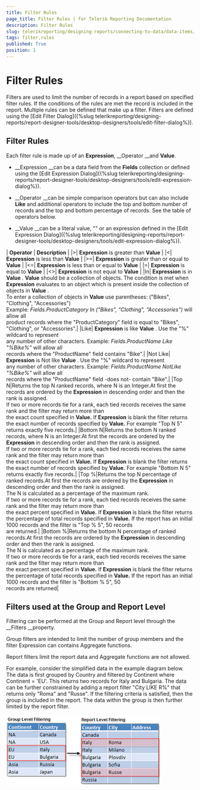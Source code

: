 ```yaml
---
title: Filter Rules
page_title: Filter Rules | for Telerik Reporting Documentation
description: Filter Rules
slug: telerikreporting/designing-reports/connecting-to-data/data-items/filtering-data/filter-rules
tags: filter,rules
published: True
position: 1
---
```


# Filter Rules



Filters are used to limit the number of records in a report based on specified filter rules. If the conditions of the rules are met the record is included in the report. Multiple rules can be defined that make up a filter. Filters are defined using the [Edit Filter Dialog]({%slug telerikreporting/designing-reports/report-designer-tools/desktop-designers/tools/edit-filter-dialog%}).
            

## Filter Rules

Each filter rule is made up of an __Expression__, __Operator __and __Value__.
                

* __Expression __can be a data field from the __Fields__ collection or defined
                            using the [Edit Expression Dialog]({%slug telerikreporting/designing-reports/report-designer-tools/desktop-designers/tools/edit-expression-dialog%}).
                        

* __Operator __can be simple comparison operators but can also include __Like__
                            and additional operators to include the top and bottom number of records and the top and bottom percentage of records. See the
                            table of operators below.
                        

* __Value __can be a literal value, "<blank>" or an expression defined in the
                            [Edit Expression Dialog]({%slug telerikreporting/designing-reports/report-designer-tools/desktop-designers/tools/edit-expression-dialog%}).
                        





| __Operator__ | __Description__ |
|>| __Expression__ is greater than __Value__ |
|<| __Expression__ is less than __Value__ |
|>=| __Expression__ is greater than or equal to __Value__ |
|<=| __Expression__ is less than or equal to __Value__ |
|=| __Expression__ is equal to __Value__ |
|<>| __Expression__ is not equal to __Value__ |
|In| __Expression__ is in __Value__ . __Value__ should be a collection of objects. The condition is met when __Expression__ evaluates to an object which is present inside the collection of objects in __Value__ .<br/>                                To enter a collection of objects in __Value__ use parentheses: ("Bikes", "Clothing", "Accessories")<br/>                                Example: *Fields.ProductCategory In ("Bikes", "Clothing", "Accessories")* will allow all<br/>                                product records where the "ProductCategory" field is equal to "Bikes", "Clothing", or "Accessories".|
|Like| __Expression__ is like __Value__ . Use the "%" wildcard to represent<br/>                                any number of other characters. Example: *Fields.ProductName Like "%Bike%"* will allow all<br/>                                records where the "ProductName" field contains "Bike".|
|Not Like| __Expression__ is Not like __Value__ . Use the "%" wildcard to represent<br/>                                any number of other characters. Example: *Fields.ProductName NotLike "%Bike%"* will allow all<br/>                                records where the "ProductName" field -does not- contain "Bike".|
|Top N|Returns the top N ranked records, where N is an Integer.At first the records are ordered by the __Expression__ in descending order and then the rank is assigned.<br/>                                If two or more records tie for a rank, each tied records receives the same rank and the filter may return more than<br/>                                the exact count specified in __Value.__ If __Expression__ is blank the filter returns the exact number of records specified by __Value.__ For example "Top N 5" returns exactly five records.|
|Bottom N|Returns the bottom N ranked records, where N is an Integer.At first the records are ordered by the __Expression__ in descending order and then the rank is assigned.<br/>                                If two or more records tie for a rank, each tied records receives the same rank and the filter may return more than<br/>                                the exact count specified in __Value.__ If __Expression__ is blank the filter returns the exact number of records specified by __Value.__ For example "Bottom N 5" returns exactly five records.|
|Top %|Returns the top N percentage of ranked records.At first the records are ordered by the __Expression__ in descending order and then the rank is assigned.<br/>                                The N is calculated as a percentage of the maximum rank.<br/>                                If two or more records tie for a rank, each tied records receives the same rank and the filter may return more than<br/>                                the exact percent specified in __Value.__ If __Expression__ is blank the filter returns the percentage of total records specified in __Value.__ If the report has an initial 1000 records and the filter is "Top % 5", 50 records<br/>                                are returned.|
|Bottom %|Returns the bottom N percentage of ranked records.At first the records are ordered by the __Expression__ in descending order and then the rank is assigned.<br/>                                The N is calculated as a percentage of the maximum rank.<br/>                                If two or more records tie for a rank, each tied records receives the same rank and the filter may return more than<br/>                                the exact percent specified in __Value.__ If __Expression__ is blank the filter returns the percentage of total records specified in __Value.__ If the report has an initial 1000 records and the filter is "Bottom % 5", 50<br/>                                records are returned|




## Filters used at the Group and Report Level

Filtering can be performed at the Group and Report level through the __Filters __property.
                

Group filters are intended to limit the number of group members and the filter Expression can contains Aggregate functions.

Report filters limit the report data and Aggregate functions are not allowed.

For example, consider the simplified data in the example diagram below. The data
                    is first grouped by Country and filtered by Continent where Continent = 'EU'. This returns two records for Italy and Bulgaria. The data can be further
                    constrained by adding a report filter "City LIKE R%" that returns only "Roma" and "Russe". If the filtering criteria is satisfied, then the group is
                    included in the report. The data within the group is then further limited by the report filter.
                  
  ![](images/DesignGrouping013.png)



